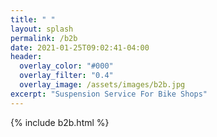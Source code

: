 ```yaml
---
title: " "
layout: splash
permalink: /b2b
date: 2021-01-25T09:02:41-04:00
header:
  overlay_color: "#000"
  overlay_filter: "0.4"
  overlay_image: /assets/images/b2b.jpg
excerpt: "Suspension Service For Bike Shops"
---
```


{% include b2b.html %}

